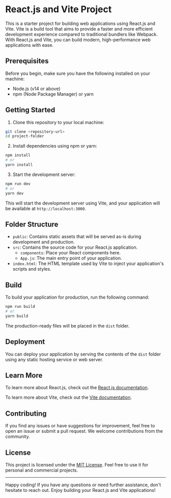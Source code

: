 # React.js and Vite Project

This is a starter project for building web applications using React.js and Vite. Vite is a build tool that aims to provide a faster and more efficient development experience compared to traditional bundlers like Webpack. With React.js and Vite, you can build modern, high-performance web applications with ease.

## Prerequisites

Before you begin, make sure you have the following installed on your machine:

- Node.js (v14 or above)
- npm (Node Package Manager) or yarn

## Getting Started

1. Clone this repository to your local machine:

```bash
git clone <repository-url>
cd project-folder
```

2. Install dependencies using npm or yarn:

```bash
npm install
# or
yarn install
```

3. Start the development server:

```bash
npm run dev
# or
yarn dev
```

This will start the development server using Vite, and your application will be available at `http://localhost:3000`.

## Folder Structure

- `public`: Contains static assets that will be served as-is during development and production.
- `src`: Contains the source code for your React.js application.
  - `components`: Place your React components here.
  - `App.js`: The main entry point of your application.
- `index.html`: The HTML template used by Vite to inject your application's scripts and styles.

## Build

To build your application for production, run the following command:

```bash
npm run build
# or
yarn build
```

The production-ready files will be placed in the `dist` folder.

## Deployment

You can deploy your application by serving the contents of the `dist` folder using any static hosting service or web server.

## Learn More

To learn more about React.js, check out the [React.js documentation](https://reactjs.org/docs/getting-started.html).

To learn more about Vite, check out the [Vite documentation](https://vitejs.dev/).

## Contributing

If you find any issues or have suggestions for improvement, feel free to open an issue or submit a pull request. We welcome contributions from the community.

## License

This project is licensed under the [MIT License](LICENSE). Feel free to use it for personal and commercial projects.

---

Happy coding! If you have any questions or need further assistance, don't hesitate to reach out. Enjoy building your React.js and Vite applications!
